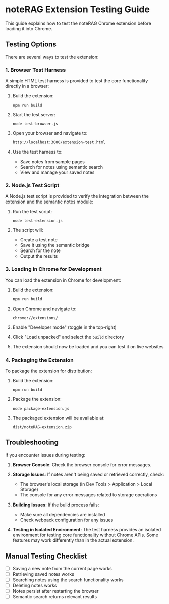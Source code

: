 # noteRAG Extension Testing Guide

This guide explains how to test the noteRAG Chrome extension before loading it into Chrome.

## Testing Options

There are several ways to test the extension:

### 1. Browser Test Harness

A simple HTML test harness is provided to test the core functionality directly in a browser:

1. Build the extension:
   ```
   npm run build
   ```

2. Start the test server:
   ```
   node test-browser.js
   ```

3. Open your browser and navigate to:
   ```
   http://localhost:3000/extension-test.html
   ```

4. Use the test harness to:
   - Save notes from sample pages
   - Search for notes using semantic search
   - View and manage your saved notes

### 2. Node.js Test Script

A Node.js test script is provided to verify the integration between the extension and the semantic notes module:

1. Run the test script:
   ```
   node test-extension.js
   ```

2. The script will:
   - Create a test note
   - Save it using the semantic bridge
   - Search for the note
   - Output the results

### 3. Loading in Chrome for Development

You can load the extension in Chrome for development:

1. Build the extension:
   ```
   npm run build
   ```

2. Open Chrome and navigate to:
   ```
   chrome://extensions/
   ```

3. Enable "Developer mode" (toggle in the top-right)

4. Click "Load unpacked" and select the `build` directory

5. The extension should now be loaded and you can test it on live websites

### 4. Packaging the Extension

To package the extension for distribution:

1. Build the extension:
   ```
   npm run build
   ```

2. Package the extension:
   ```
   node package-extension.js
   ```

3. The packaged extension will be available at:
   ```
   dist/noteRAG-extension.zip
   ```

## Troubleshooting

If you encounter issues during testing:

1. **Browser Console**: Check the browser console for error messages.

2. **Storage Issues**: If notes aren't being saved or retrieved correctly, check:
   - The browser's local storage (in Dev Tools > Application > Local Storage)
   - The console for any error messages related to storage operations

3. **Building Issues**: If the build process fails:
   - Make sure all dependencies are installed
   - Check webpack configuration for any issues

4. **Testing in Isolated Environment**:
   The test harness provides an isolated environment for testing core functionality without Chrome APIs. Some features may work differently than in the actual extension.

## Manual Testing Checklist

- [ ] Saving a new note from the current page works
- [ ] Retrieving saved notes works
- [ ] Searching notes using the search functionality works
- [ ] Deleting notes works
- [ ] Notes persist after restarting the browser
- [ ] Semantic search returns relevant results 